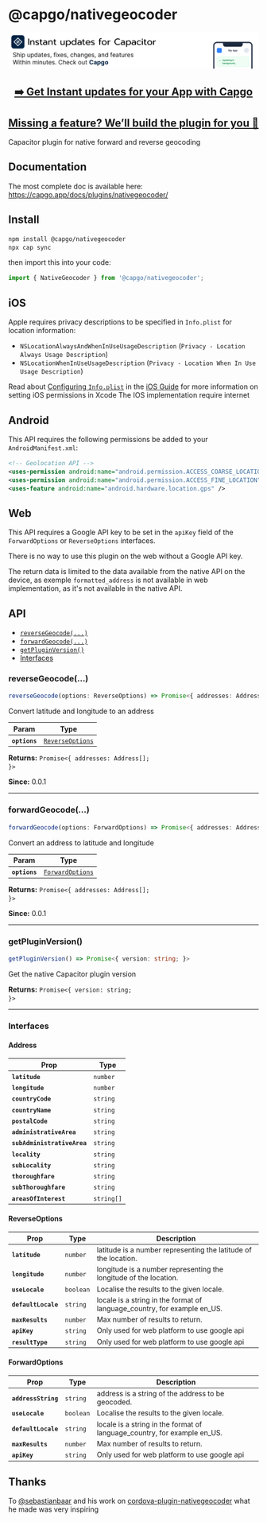 # @capgo/nativegeocoder
 <a href="https://capgo.app/"><img src='https://raw.githubusercontent.com/Cap-go/capgo/main/assets/capgo_banner.png' alt='Capgo - Instant updates for capacitor'/></a>

<div align="center">
  <h2><a href="https://capgo.app/?ref=plugin_nativegeocoder"> ➡️ Get Instant updates for your App with Capgo</a></h2>
  <h2><a href="https://capgo.app/consulting/?ref=plugin_nativegeocoder"> Missing a feature? We’ll build the plugin for you 💪</a></h2>
</div>

Capacitor plugin for native forward and reverse geocoding

## Documentation

The most complete doc is available here: https://capgo.app/docs/plugins/nativegeocoder/

## Install

```bash
npm install @capgo/nativegeocoder
npx cap sync
```

then import this into your code:

```javascript
import { NativeGeocoder } from '@capgo/nativegeocoder';
```

## iOS

Apple requires privacy descriptions to be specified in `Info.plist` for location information:

- `NSLocationAlwaysAndWhenInUseUsageDescription` (`Privacy - Location Always Usage Description`)
- `NSLocationWhenInUseUsageDescription` (`Privacy - Location When In Use Usage Description`)

Read about [Configuring `Info.plist`](https://capacitorjs.com/docs/ios/configuration#configuring-infoplist) in the [iOS Guide](https://capacitorjs.com/docs/ios) for more information on setting iOS permissions in Xcode
The IOS implementation require internet

## Android

This API requires the following permissions be added to your `AndroidManifest.xml`:

```xml
<!-- Geolocation API -->
<uses-permission android:name="android.permission.ACCESS_COARSE_LOCATION" />
<uses-permission android:name="android.permission.ACCESS_FINE_LOCATION" />
<uses-feature android:name="android.hardware.location.gps" />
```

## Web

This API requires a Google API key to be set in the `apiKey` field of the `ForwardOptions` or `ReverseOptions` interfaces.

There is no way to use this plugin on the web without a Google API key.

The return data is limited to the data available from the native API on the device, as exemple `formatted_address` is not available in web implementation, as it's not available in the native API.

## API

<docgen-index>

* [`reverseGeocode(...)`](#reversegeocode)
* [`forwardGeocode(...)`](#forwardgeocode)
* [`getPluginVersion()`](#getpluginversion)
* [Interfaces](#interfaces)

</docgen-index>

<docgen-api>
<!--Update the source file JSDoc comments and rerun docgen to update the docs below-->

### reverseGeocode(...)

```typescript
reverseGeocode(options: ReverseOptions) => Promise<{ addresses: Address[]; }>
```

Convert latitude and longitude to an address

| Param         | Type                                                      |
| ------------- | --------------------------------------------------------- |
| **`options`** | <code><a href="#reverseoptions">ReverseOptions</a></code> |

**Returns:** <code>Promise&lt;{ addresses: Address[]; }&gt;</code>

**Since:** 0.0.1

--------------------


### forwardGeocode(...)

```typescript
forwardGeocode(options: ForwardOptions) => Promise<{ addresses: Address[]; }>
```

Convert an address to latitude and longitude

| Param         | Type                                                      |
| ------------- | --------------------------------------------------------- |
| **`options`** | <code><a href="#forwardoptions">ForwardOptions</a></code> |

**Returns:** <code>Promise&lt;{ addresses: Address[]; }&gt;</code>

**Since:** 0.0.1

--------------------


### getPluginVersion()

```typescript
getPluginVersion() => Promise<{ version: string; }>
```

Get the native Capacitor plugin version

**Returns:** <code>Promise&lt;{ version: string; }&gt;</code>

--------------------


### Interfaces


#### Address

| Prop                        | Type                  |
| --------------------------- | --------------------- |
| **`latitude`**              | <code>number</code>   |
| **`longitude`**             | <code>number</code>   |
| **`countryCode`**           | <code>string</code>   |
| **`countryName`**           | <code>string</code>   |
| **`postalCode`**            | <code>string</code>   |
| **`administrativeArea`**    | <code>string</code>   |
| **`subAdministrativeArea`** | <code>string</code>   |
| **`locality`**              | <code>string</code>   |
| **`subLocality`**           | <code>string</code>   |
| **`thoroughfare`**          | <code>string</code>   |
| **`subThoroughfare`**       | <code>string</code>   |
| **`areasOfInterest`**       | <code>string[]</code> |


#### ReverseOptions

| Prop                | Type                 | Description                                                              |
| ------------------- | -------------------- | ------------------------------------------------------------------------ |
| **`latitude`**      | <code>number</code>  | latitude is a number representing the latitude of the location.          |
| **`longitude`**     | <code>number</code>  | longitude is a number representing the longitude of the location.        |
| **`useLocale`**     | <code>boolean</code> | Localise the results to the given locale.                                |
| **`defaultLocale`** | <code>string</code>  | locale is a string in the format of language_country, for example en_US. |
| **`maxResults`**    | <code>number</code>  | Max number of results to return.                                         |
| **`apiKey`**        | <code>string</code>  | Only used for web platform to use google api                             |
| **`resultType`**    | <code>string</code>  | Only used for web platform to use google api                             |


#### ForwardOptions

| Prop                | Type                 | Description                                                              |
| ------------------- | -------------------- | ------------------------------------------------------------------------ |
| **`addressString`** | <code>string</code>  | address is a string of the address to be geocoded.                       |
| **`useLocale`**     | <code>boolean</code> | Localise the results to the given locale.                                |
| **`defaultLocale`** | <code>string</code>  | locale is a string in the format of language_country, for example en_US. |
| **`maxResults`**    | <code>number</code>  | Max number of results to return.                                         |
| **`apiKey`**        | <code>string</code>  | Only used for web platform to use google api                             |

</docgen-api>

## Thanks
To [@sebastianbaar](https://github.com/sebastianbaar) and his work on [cordova-plugin-nativegeocoder](https://github.com/sebastianbaar/cordova-plugin-nativegeocoder) what he made was very inspiring

